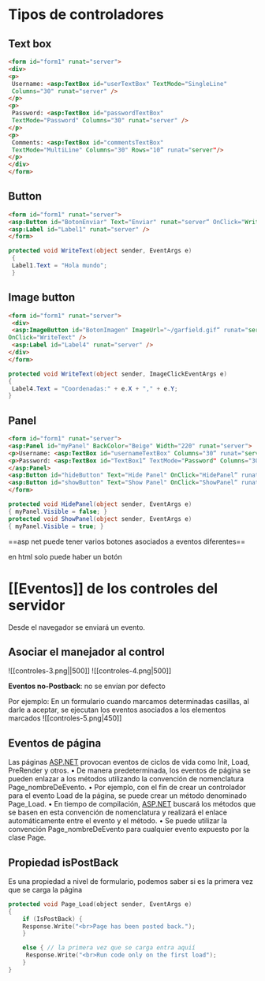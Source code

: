 # Tipos de controladores
## Text box
```html
<form id="form1" runat="server">
<div>
<p>
 Username: <asp:TextBox id="userTextBox" TextMode="SingleLine"
 Columns="30" runat="server" />
</p>
<p>
 Password: <asp:TextBox id="passwordTextBox"
 TextMode="Password" Columns="30" runat="server" />
</p>
<p>
 Comments: <asp:TextBox id="commentsTextBox"
 TextMode="MultiLine" Columns="30" Rows="10“ runat="server"/>
</p>
</div>
</form>
```


## Button

```html
<form id="form1" runat="server">
<asp:Button id="BotonEnviar" Text="Enviar" runat="server“ OnClick="WriteText" />
<asp:Label id="Label1" runat="server" />
</form>
```

```csharp
protected void WriteText(object sender, EventArgs e)
 {
 Label1.Text = "Hola mundo";
 }
```



## Image button

```html
<form id="form1" runat="server">
 <div>
 <asp:ImageButton id="BotonImagen" ImageUrl="~/garfield.gif“ runat="server“
OnClick="WriteText" />
 <asp:Label id="Label4" runat="server" />
</div>
</form>
```

```csharp
protected void WriteText(object sender, ImageClickEventArgs e)
{
 Label4.Text = "Coordenadas:" + e.X + "," + e.Y;
}
```


## Panel

```html
<form id="form1" runat="server">
<asp:Panel id="myPanel" BackColor="Beige" Width="220" runat="server">
<p>Username: <asp:TextBox id="usernameTextBox" Columns="30“ runat="server" /></p>
<p>Password: <asp:TextBox id="TextBox1“ TextMode="Password" Columns="30" runat="server" /></p>
</asp:Panel>
<asp:Button id="hideButton" Text="Hide Panel" OnClick="HidePanel“ runat="server" />
<asp:Button id="showButton" Text="Show Panel" OnClick="ShowPanel“ runat="server" />
</form>
```

```csharp
protected void HidePanel(object sender, EventArgs e)
{ myPanel.Visible = false; }
protected void ShowPanel(object sender, EventArgs e)
{ myPanel.Visible = true; }
```

==asp net puede tener varios botones asociados a eventos diferentes==

en html solo puede haber un botón



# [[Eventos]] de los controles del servidor

Desde el navegador se enviará un evento.

## Asociar el manejador al control
![[controles-3.png||500]]
![[controles-4.png|500]]

**Eventos no-Postback**: no se envían por defecto

Por ejemplo: En un formulario cuando marcamos determinadas casillas, al darle a aceptar, se ejecutan los eventos asociados a los elementos marcados
![[controles-5.png|450]]

## Eventos de página

Las páginas [ASP.NET](http://ASP.NET) provocan eventos de ciclos de vida como Init, Load, PreRender y otros. • De manera predeterminada, los eventos de página se pueden enlazar a los métodos utilizando la convención de nomenclatura Page_nombreDeEvento. • Por ejemplo, con el fin de crear un controlador para el evento Load de la página, se puede crear un método denominado Page_Load. • En tiempo de compilación, [ASP.NET](http://asp.net/) buscará los métodos que se basen en esta convención de nomenclatura y realizará el enlace automáticamente entre el evento y el método. • Se puede utilizar la convención Page_nombreDeEvento para cualquier evento expuesto por la clase Page.

## Propiedad isPostBack

Es una propiedad a nivel de formulario, podemos saber si es la primera vez que se carga la página

```cpp
protected void Page_Load(object sender, EventArgs e)
{
	if (IsPostBack) {
	Response.Write("<br>Page has been posted back.");
	}

	else { // la primera vez que se carga entra aquií
	 Response.Write("<br>Run code only on the first load");
	}
}
```
